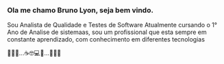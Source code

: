 ### Ola me chamo Bruno Lyon, seja bem vindo.

Sou Analista de Qualidade e Testes de Software
Atualmente cursando o 1° Ano de Analise de sistemaas,
sou um profissional que esta sempre em constante aprendizado, com conhecimento em diferentes tecnologias

🐜🐛🐞...☕🤓💻🔎...🐜🐛🐞



